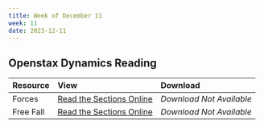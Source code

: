 ```yaml
---
title: Week of December 11
week: 11
date: 2023-12-11
---
```



## Openstax Dynamics Reading

| Resource        | View          | Download |
|:-------------|:------------------|:------|
| Forces | [Read the Sections Online](https://openstax.org/books/university-physics-volume-1/pages/5-1-forces) | _Download Not Available_ |
| Free Fall   | [Read the Sections Online](https://openstax.org/books/university-physics-volume-1/pages/3-5-free-fall) | _Download Not Available_ |
